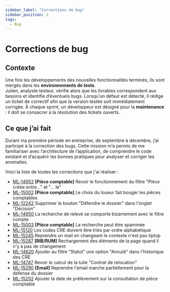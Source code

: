 ```yaml
---
sidebar_label: "Corrections de bug"
sidebar_position: 2
tags:
  - Bug
---
```


# Corrections de bug

## Contexte

Une fois les développements des nouvelles fonctionnalités terminés, ils sont mergés dans les **environnements de tests**.  
Julien, analyste testeur, vérifie alors que les livrables correspondent aux besoins et identifie d’éventuels bugs. Lorsqu’un défaut est détecté, il rédige un ticket de correctif afin que la version testée soit immédiatement corrigée. À chaque sprint, un développeur est désigné pour la **maintenance** : il doit se consacrer à la résolution des tickets ouverts.

## Ce que j’ai fait

Durant ma première période en entreprise, de septembre à décembre, j’ai participé à la correction des bugs. Cette mission m’a permis de me familiariser avec l’architecture de l’application, de comprendre le code existant et d’acquérir les bonnes pratiques pour analyser et corriger les anomalies.

Voici la liste de toutes les corrections que j'ai réaliser :

- [ML-14952](/docs/Missions/FIX/liste/ML-14952) **[Pièce comptable]** Revoir le fonctionnement du filtre "Pièce créée entre..." et "... le"
- [ML-15002](/docs/Missions/FIX/liste/ML-15002) **[Pièce comptable]** Le choix du loueur fait bouger les pièces comptables
- [ML-12242](/docs/Missions/FIX/liste/ML-12242) Supprimer le bouton "Défendre le dossier" dans l'onglet "Décision"
- [ML-14950](/docs/Missions/FIX/liste/ML-14950) La recherche de relevé se comporte bizarrement avec le filtre compte
- [ML-15003](/docs/Missions/FIX/liste/ML-15003) **[Pièce comptable]** La recherche peut être spammée
- [ML-15120](/docs/Missions/FIX/liste/ML-15120) Les codes CRE doivent être triés par ordre alphabétique
- [ML-15245](/docs/Missions/FIX/liste/ML-15245) Reprendre un mail en changeant le contexte n'est pas tiptop
- [ML-15287](/docs/Missions/FIX/liste/ML-15287) **[RIB/RUM]** Rechargement des éléments de la page quand il n'y a pas de changement
- [ML-14620](/docs/Missions/FIX/liste/ML-14620) Ajouter au filtre "Statut" une option "Annulé" dans l'historique des CRE
- [ML-14747](/docs/Missions/FIX/liste/ML-14747) Revoir le calcul de la tuile "Contrat de relocation"
- [ML-15290](/docs/Missions/FIX/liste/ML-15290) **[Email]** Reprendre l'email marche partiellement pour la défense du dossier
- [ML-15202](/docs/Missions/FIX/liste/ML-15202) Ajouter la date de prélèvement sur la consultation de pièce comptable
